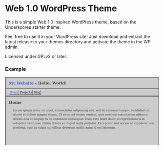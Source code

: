 Web 1.0 WordPress Theme
=======================

This is a simple Web 1.0 inspired WordPress theme, based on the Underscores starter
theme.

Feel free to use it in your WordPress site! Just download and extract the latest
release to your themes directory and activate the theme in the WP admin.

Licensed under GPLv2 or later.

### Example
![ScreenShot](screenshot.png)
